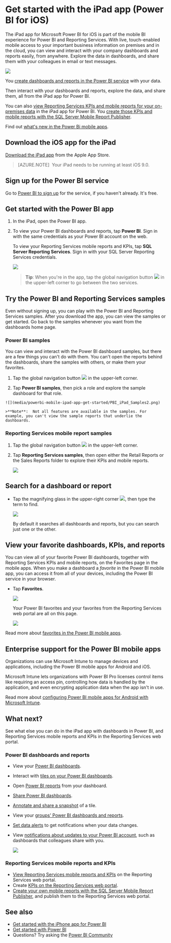<properties 
   pageTitle="Get started with the iPad app"
   description="The Microsoft Power BI for iOS app on the iPad is a key part of the mobile BI experience for Power BI and Reporting Services."
   services="powerbi" 
   documentationCenter="" 
   authors="maggiesMSFT" 
   manager="erikre" 
   backup=""
   editor=""
   tags=""
   qualityFocus="identified"
   qualityDate="08/08/2016"/>
 
<tags
   ms.service="powerbi"
   ms.devlang="NA"
   ms.topic="article"
   ms.tgt_pltfrm="NA"
   ms.workload="powerbi"
   ms.date="12/01/2016"
   ms.author="maggies"/>

# Get started with the iPad app (Power BI for iOS)  

The iPad app for Microsoft Power BI for iOS is part of the mobile BI experience for Power BI and Reporting Services. With live, touch-enabled mobile access to your important business information on premises and in the cloud, you can view and interact with your company dashboards and reports easily, from anywhere. Explore the data in dashboards, and share them with your colleagues in email or text messages.  

![](media/powerbi-mobile-ipad-app-get-started/power-bi-ipad-sample-dashboard.png)

You [create dashboards and reports in the Power BI service](powerbi-service-get-started.md) with your data. 

Then interact with your dashboards and reports, explore the data, and share them, all from the iPad app for Power BI.

You can also [view Reporting Services KPIs and mobile reports for your on-premises data](powerbi-mobile-ipad-kpis-mobile-reports.md) in the iPad app for Power BI. You [create those KPIs and mobile reports with the SQL Server Mobile Report Publisher](https://msdn.microsoft.com/library/mt652547.aspx).

Find out [what's new in the Power Bi mobile apps](powerbi-mobile-whats-new-in-the-mobile-apps.md).

## Download the iOS app for the iPad  
[Download the iPad app](http://go.microsoft.com/fwlink/?LinkId=522062) from the Apple App Store.

> [AZURE.NOTE]  Your iPad needs to be running at least iOS 9.0. 

## Sign up for the Power BI service

Go to [Power BI to sign up](http://go.microsoft.com/fwlink/?LinkID=513879) for the service, if you haven't already. It's free.

## Get started with the Power BI app 

1.  In the iPad, open the Power BI app.
  
2.  To view your Power BI dashboards and reports, tap **Power BI**. Sign in with the same credentials as your Power BI account on the web. 

    To view your Reporting Services mobile reports and KPIs, tap **SQL Server Reporting Services**. Sign in with your SQL Server Reporting Services credentials.

    ![](media/powerbi-mobile-ipad-app-get-started/power-bi-ipad-connect-to.png)

    >**Tip**: When you're in the app, tap the global navigation button ![](media/powerbi-mobile-ipad-app-get-started/power-bi-iphone-global-nav-button.png) in the upper-left corner to go between the two services. 

## Try the Power BI and Reporting Services samples  
Even without signing up, you can play with the Power BI and Reporting Services samples. After you download the app, you can view the samples or get started. Go back to the samples whenever you want from the dashboards home page.

### Power BI samples

You can view and interact with the Power BI dashboard samples, but there are a few things you can't do with them. You can't open the reports behind the dashboards, share the samples with others, or make them your favorites.

1.   Tap the global navigation button ![](media/powerbi-mobile-ipad-app-get-started/power-bi-iphone-global-nav-button.png) in the upper-left corner.
  
2.   Tap **Power BI samples**, then pick a role and explore the sample dashboard for that role.  

    ![](media/powerbi-mobile-ipad-app-get-started/PBI_iPad_Samples2.png)

    >**Note**:  Not all features are available in the samples. For example, you can't view the sample reports that underlie the dashboards. 

### Reporting Services mobile report samples

1.   Tap the global navigation button ![](media/powerbi-mobile-ipad-app-get-started/power-bi-iphone-global-nav-button.png) in the upper-left corner.

2.  Tap **Reporting Services samples**, then open either the Retail Reports or the Sales Reports folder to explore their KPIs and mobile reports.

    ![](media/powerbi-mobile-ipad-app-get-started/power-bi-reporting-services-samples.png)

## Search for a dashboard or report

* Tap the magnifying glass in the upper-right corner ![](media/powerbi-mobile-ipad-app-get-started/power-bi-ipad-search-icon.png), then type the term to find.

    ![](media/powerbi-mobile-ipad-app-get-started/power-bi-ipad-search.png)

    By default it searches all dashboards and reports, but you can search just one or the other.

## View your favorite dashboards, KPIs, and reports

You can view all of your favorite Power BI dashboards, together with Reporting Services KPIs and mobile reports, on the Favorites page in the mobile apps. When you make a dashboard a *favorite* in the Power BI mobile app, you can access it from all of your devices, including the Power BI service in your browser. 

-  Tap **Favorites**.

    ![](media/powerbi-mobile-ipad-app-get-started/power-bi-ipad-favorites-menu.png)
   
    Your Power BI favorites and your favorites from the Reporting Services web portal are all on this page.

    ![](media/powerbi-mobile-ipad-app-get-started/power-bi-ipad-favorites-page.png)

Read more about [favorites in the Power BI mobile apps](powerbi-mobile-favorites.md).

## Enterprise support for the Power BI mobile apps

Organizations can use Microsoft Intune to manage devices and applications, including the Power BI mobile apps for Android and iOS.

Microsoft Intune lets organizations with Power BI Pro licenses control items like requiring an access pin, controlling how data is handled by the application, and even encrypting application data when the app isn't in use.

Read more about [configuring Power BI mobile apps for Android with Microsoft Intune](powerbi-admin-mobile-intune.md). 

## What next?

See what else you can do in the iPad app with dashboards in Power BI, and Reporting Services mobile reports and KPIs in the Reporting Services web portal.

### Power BI dashboards and reports

-   View your [Power BI dashboards](powerbi-mobile-dashboards-on-the-ipad-app.md).
-   Interact with [tiles on your Power BI dashboards](powerbi-mobile-tiles-in-the-ipad-app.md).
-   Open [Power BI reports](powerbi-mobile-reports-on-the-ipad-app.md) from your dashboard.
-   [Share Power BI dashboards](powerbi-mobile-share-dashboards-from-the-ipad-app.md).
-   [Annotate and share a snapshot](powerbi-mobile-annotate-and-share-a-snapshot-from-the-ipad-app.md) of a tile.
-   View your [groups' Power BI dashboards and reports](powerbi-service-mobile-groups-in-the-ipad-app.md).
-   [Set data alerts](powerbi-mobile-set-data-alerts-in-the-iphone-app.md) to get notifications when your data changes.
-   View [notifications about updates to your Power BI account](powerbi-mobile-notification-center.md), such as dashboards that colleagues share with you.
   
    ![](media/powerbi-mobile-ipad-app-get-started/power-bi-ipad-notifications.png)

### Reporting Services mobile reports and KPIs

- [View Reporting Services mobile reports and KPIs](powerbi-mobile-ipad-kpis-mobile-reports.md) on the Reporting Services web portal.
- Create [KPIs on the Reporting Services web portal](https://msdn.microsoft.com/library/mt683632.aspx).
- [Create your own mobile reports with the SQL Server Mobile Report Publisher](https://msdn.microsoft.com/library/mt652547.aspx), and publish them to the Reporting Services web portal.

## See also  
- [Get started with the iPhone app for Power BI](powerbi-mobile-ipad-app-get-started.md)  
- [Get started with Power BI](powerbi-service-get-started.md)  
- Questions? Try asking the [Power BI Community](http://community.powerbi.com/)

